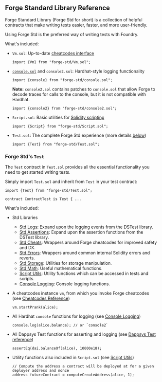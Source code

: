## Forge Standard Library Reference

Forge Standard Library (Forge Std for short) is a collection of helpful contracts that make writing tests easier, faster, and more user-friendly.

Using Forge Std is the preferred way of writing tests with Foundry.

What's included:

- `Vm.sol`: Up-to-date [cheatcodes interface](../../cheatcodes/#cheatcodes-interface)

    ```solidity
    import {Vm} from "forge-std/Vm.sol";
    ```

- [`console.sol`](./console-log.md) and `console2.sol`: Hardhat-style logging functionality

    ```solidity
    import {console} from "forge-std/console.sol";
    ```

    **Note:** `console2.sol` contains patches to `console.sol` that allow Forge to decode traces for calls to the console, but it is not compatible with Hardhat.

    ```solidity
    import {console2} from "forge-std/console2.sol";
    ```

- `Script.sol`: Basic utilities for [Solidity scripting](../../tutorials/solidity-scripting.md)

    ```solidity
    import {Script} from "forge-std/Script.sol";
    ```

- `Test.sol`: The complete Forge Std experience (more details [below](#forge-stds-test))

    ```solidity
    import {Test} from "forge-std/Test.sol";
    ```

### Forge Std's `Test`

The `Test` contract in `Test.sol` provides all the essential functionality you need to get started writing tests.

Simply import `Test.sol` and inherit from `Test` in your test contract:

```solidity
import {Test} from "forge-std/Test.sol";

contract ContractTest is Test { ...
```

What's included:

- Std Libraries
  - [Std Logs](./std-logs.md): Expand upon the logging events from the DSTest library.
  - [Std Assertions](./std-assertions.md): Expand upon the assertion functions from the DSTest library.
  - [Std Cheats](./std-cheats.md): Wrappers around Forge cheatcodes for improved safety and DX.
  - [Std Errors](./std-errors.md): Wrappers around common internal Solidity errors and reverts.
  - [Std Storage](./std-storage.md): Utilities for storage manipulation.
  - [Std Math](./std-math.md): Useful mathematical functions.
  - [Script Utils](./script-utils.md): Utility functions which can be accessed in tests and scripts.
  - [Console Logging](./console-log.md): Console logging functions.

- A cheatcodes instance `vm`, from which you invoke Forge cheatcodes (see [Cheatcodes Reference](../../cheatcodes/))

    ```solidity
    vm.startPrank(alice);
    ```

- All Hardhat `console` functions for logging (see [Console Logging](./console-log.md))

    ```solidity
    console.log(alice.balance); // or `console2`
    ```

- All Dappsys Test functions for asserting and logging (see [Dappsys Test reference](../ds-test.md))

    ```solidity
    assertEq(dai.balanceOf(alice), 10000e18);
    ```

- Utility functions also included in `Script.sol` (see [Script Utils](./script-utils.md))

    ```solidity
    // Compute the address a contract will be deployed at for a given deployer address and nonce
    address futureContract = computeCreateAddress(alice, 1);
    ```
